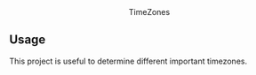 <div align="center">
TimeZones
</div>

## Usage

This project is useful to determine different important timezones.
